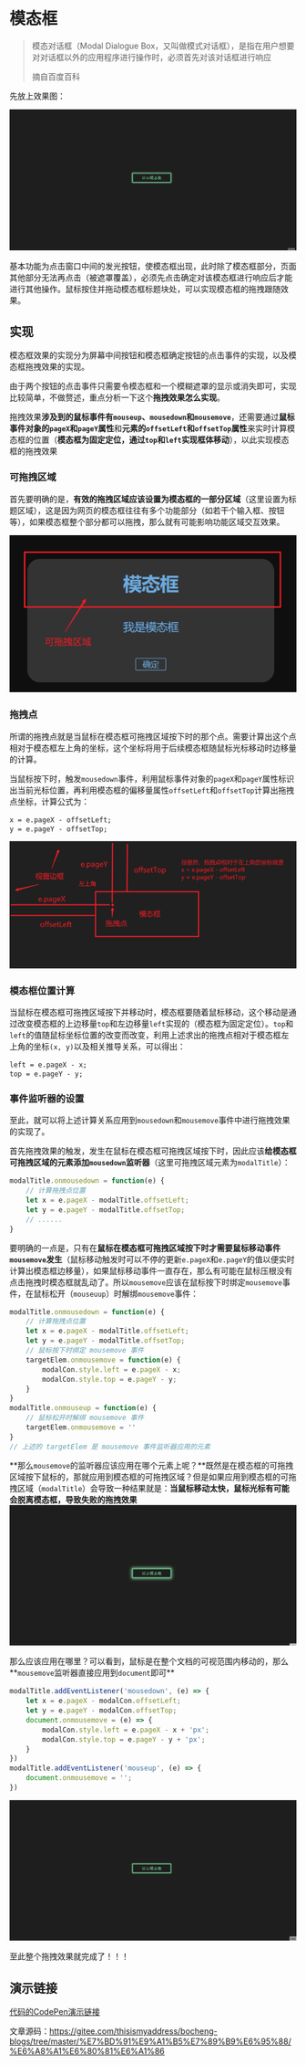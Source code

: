 # 模态框

> 模态对话框（Modal Dialogue Box，又叫做模式对话框），是指在用户想要对对话框以外的应用程序进行操作时，必须首先对该对话框进行响应
>
> 摘自百度百科

先放上效果图：

![效果图](img/finalEffect.gif "效果图")

基本功能为点击窗口中间的发光按钮，使模态框出现，此时除了模态框部分，页面其他部分无法再点击（被遮罩覆盖），必须先点击确定对该模态框进行响应后才能进行其他操作。鼠标按住并拖动模态框标题块处，可以实现模态框的拖拽跟随效果。

## 实现

模态框效果的实现分为屏幕中间按钮和模态框确定按钮的点击事件的实现，以及模态框拖拽效果的实现。

由于两个按钮的点击事件只需要令模态框和一个模糊遮罩的显示或消失即可，实现比较简单，不做赘述，重点分析一下这个**拖拽效果怎么实现**。

拖拽效果**涉及到的鼠标事件有`mouseup`、`mousedown`和`mousemove`**，还需要通过**鼠标事件对象的`pageX`和`pageY`属性**和**元素的`offsetLeft`和`offsetTop`属性**来实时计算模态框的位置（**模态框为固定定位，通过`top`和`left`实现框体移动**），以此实现模态框的拖拽效果

### 可拖拽区域

首先要明确的是，**有效的拖拽区域应该设置为模态框的一部分区域**（这里设置为标题区域），这是因为网页的模态框往往有多个功能部分（如若干个输入框、按钮等），如果模态框整个部分都可以拖拽，那么就有可能影响功能区域交互效果。

![可拖拽区域](img/movableArea.png "可拖拽区域")

### 拖拽点

所谓的拖拽点就是当鼠标在模态框可拖拽区域按下时的那个点。需要计算出这个点相对于模态框左上角的坐标，这个坐标将用于后续模态框随鼠标光标移动时边移量的计算。

当鼠标按下时，触发`mousedown`事件，利用鼠标事件对象的`pageX`和`pageY`属性标识出当前光标位置，再利用模态框的偏移量属性`offsetLeft`和`offsetTop`计算出拖拽点坐标，计算公式为：

```text
x = e.pageX - offsetLeft;
y = e.pageY - offsetTop;
```

![拖拽点位置的计算](img/dragPoint.png "拖拽点位置的计算")

### 模态框位置计算

当鼠标在模态框可拖拽区域按下并移动时，模态框要随着鼠标移动，这个移动是通过改变模态框的上边移量`top`和左边移量`left`实现的（模态框为固定定位）。`top`和`left`的值随鼠标坐标位置的改变而改变，利用上述求出的拖拽点相对于模态框左上角的坐标`(x, y)`以及相关推导关系，可以得出：

```text
left = e.pageX - x;
top = e.pageY - y;
```

### 事件监听器的设置

至此，就可以将上述计算关系应用到`mousedown`和`mousemove`事件中进行拖拽效果的实现了。

首先拖拽效果的触发，发生在鼠标在模态框可拖拽区域按下时，因此应该**给模态框可拖拽区域的元素添加`mousedown`监听器**（这里可拖拽区域元素为`modalTitle`）：

```js
modalTitle.onmousedown = function(e) {
    // 计算拖拽点位置
    let x = e.pageX - modalTitle.offsetLeft;
    let y = e.pageY - modalTitle.offsetTop;
    // ......
}
```

要明确的一点是，只有在**鼠标在模态框可拖拽区域按下时才需要鼠标移动事件`mousemove`发生**（鼠标移动触发时可以不停的更新`e.pageX`和`e.pageY`的值以便实时计算出模态框边移量），如果鼠标移动事件一直存在，那么有可能在鼠标压根没有点击拖拽时模态框就乱动了。所以`mousemove`应该在鼠标按下时绑定`mousemove`事件，在鼠标松开（`mouseuup`）时解绑`mousemove`事件：

```js
modalTitle.onmousedown = function(e) {
    // 计算拖拽点位置
    let x = e.pageX - modalTitle.offsetLeft;
    let y = e.pageY - modalTitle.offsetTop;
    // 鼠标按下时绑定 mousemove 事件
    targetElem.onmousemove = function(e) {
        modalCon.style.left = e.pageX - x;
        modalCon.style.top = e.pageY - y;
    }
}
modalTitle.onmouseup = function(e) {
    // 鼠标松开时解绑 mousemove 事件
    targetElem.onmousemove = ''
}
// 上述的 targetElem 是 mousemove 事件监听器应用的元素
```

**那么`mousemove`的监听器应该应用在哪个元素上呢？**既然是在模态框的可拖拽区域按下鼠标的，那就应用到模态框的可拖拽区域？但是如果应用到模态框的可拖拽区域（`modalTitle`）会导致一种结果就是：**当鼠标移动太快，鼠标光标有可能会脱离模态框，导致失败的拖拽效果**
![mousemove事件监听器应用在modalTitle上时](img/mousemoveSetOnModalTitle.gif "mousemove事件监听器应用在modalTitle上时")

那么应该应用在哪里？可以看到，鼠标是在整个文档的可视范围内移动的，那么**`mousemove`监听器直接应用到`document`即可**

```js
modalTitle.addEventListener('mousedown', (e) => {
    let x = e.pageX - modalCon.offsetLeft;
    let y = e.pageY - modalCon.offsetTop;
    document.onmousemove = (e) => {
        modalCon.style.left = e.pageX - x + 'px';
        modalCon.style.top = e.pageY - y + 'px';
    }
})
modalTitle.addEventListener('mouseup', (e) => {
    document.onmousemove = '';
})
```

![mousemove事件监听器应用在document上时](img/mousemoveSetOnDocument.gif "mousemove事件监听器应用在document上时")

至此整个拖拽效果就完成了！！！

## 演示链接

[代码的CodePen演示链接](https://codepen.io/Zhao-Bocheng/pen/RwVNPwz)

文章源码：<https://gitee.com/thisismyaddress/bocheng-blogs/tree/master/%E7%BD%91%E9%A1%B5%E7%89%B9%E6%95%88/%E6%A8%A1%E6%80%81%E6%A1%86>
